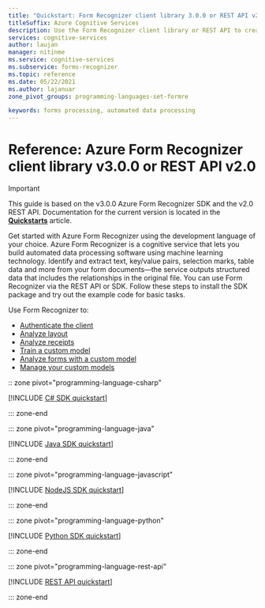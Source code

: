 ```yaml
---
title: "Quickstart: Form Recognizer client library 3.0.0 or REST API v2.0"
titleSuffix: Azure Cognitive Services
description: Use the Form Recognizer client library or REST API to create a forms processing app that extracts key/value pairs and table data from your custom documents.
services: cognitive-services
author: laujan
manager: nitinme
ms.service: cognitive-services
ms.subservice: forms-recognizer
ms.topic: reference
ms.date: 05/22/2021
ms.author: lajanuar
zone_pivot_groups: programming-languages-set-formre

keywords: forms processing, automated data processing
---
```


# Reference: Azure Form Recognizer client library v3.0.0 or REST API v2.0

>[!IMPORTANT]
> This guide is based on the v3.0.0 Azure Form Recognizer SDK and the v2.0 REST API. Documentation for the current version is located in the **[Quickstarts](quickstarts/client-library.md)** article.

Get started with Azure Form Recognizer using the development language of your choice. Azure Form Recognizer is a cognitive service that lets you build automated data processing software using machine learning technology. Identify and extract text, key/value pairs, selection marks, table data and more from your form documents&mdash;the service outputs structured data that includes the relationships in the original file. You can use Form Recognizer via the REST API or SDK. Follow these steps to install the SDK package and try out the example code for basic tasks.

Use Form Recognizer to:

* [Authenticate the client](#authenticate-the-client)
* [Analyze layout](#analyze-layout)
* [Analyze receipts](#analyze-receipts)
* [Train a custom model](#train-a-custom-model)
* [Analyze forms with a custom model](#analyze-forms-with-a-custom-model)
* [Manage your custom models](#manage-your-custom-models)

:: zone pivot="programming-language-csharp"

[!INCLUDE [C# SDK quickstart](includes/csharp-v3-1-0.md)]

::: zone-end

::: zone pivot="programming-language-java"

[!INCLUDE [Java SDK quickstart](includes/java-v3-1-0.md)]

::: zone-end

::: zone pivot="programming-language-javascript"

[!INCLUDE [NodeJS SDK quickstart](includes/javascript-v3-1-0.md)]

::: zone-end

::: zone pivot="programming-language-python"

[!INCLUDE [Python SDK quickstart](includes/python-v3-1-0.md)]

::: zone-end

::: zone pivot="programming-language-rest-api"

[!INCLUDE [REST API quickstart](includes/rest-api-v2-0.md)]

::: zone-end
